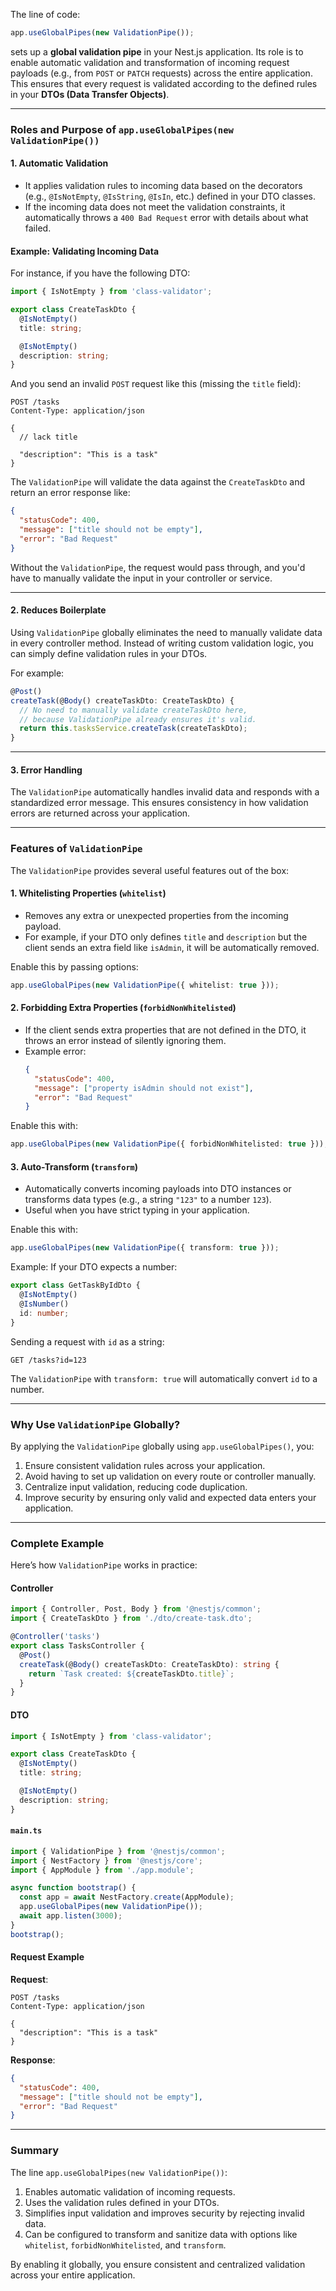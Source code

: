 The line of code:

<audio src="C:\Users\10691\Downloads\The line of cod.mp3"></audio>

```typescript
app.useGlobalPipes(new ValidationPipe());
```

sets up a **global validation pipe** in your Nest.js application. Its role is to enable automatic validation and transformation of incoming request payloads (e.g., from `POST` or `PATCH` requests) across the entire application. This ensures that every request is validated according to the defined rules in your **DTOs (Data Transfer Objects)**.

---

### **Roles and Purpose of `app.useGlobalPipes(new ValidationPipe())`**

#### **1. Automatic Validation**

<audio src="C:\Users\10691\Downloads\1. Automatic Va.mp3"></audio>

- It applies validation rules to incoming data based on the decorators (e.g., `@IsNotEmpty`, `@IsString`, `@IsIn`, etc.) defined in your DTO classes.
- If the incoming data does not meet the validation constraints, it automatically throws a `400 Bad Request` error with details about what failed.

#### **Example: Validating Incoming Data**

For instance, if you have the following DTO:

```typescript
import { IsNotEmpty } from 'class-validator';

export class CreateTaskDto {
  @IsNotEmpty()
  title: string;

  @IsNotEmpty()
  description: string;
}
```

And you send an invalid `POST` request like this (missing the `title` field):

```http
POST /tasks
Content-Type: application/json

{
  // lack title
  
  "description": "This is a task"
}
```

The `ValidationPipe` will validate the data against the `CreateTaskDto` and return an error response like:

```json
{
  "statusCode": 400,
  "message": ["title should not be empty"],
  "error": "Bad Request"
}
```

Without the `ValidationPipe`, the request would pass through, and you'd have to manually validate the input in your controller or service.

---

#### **2. Reduces Boilerplate**

<audio src="C:\Users\10691\Downloads\2. Reduces Boil.mp3"></audio>

Using `ValidationPipe` globally eliminates the need to manually validate data in every controller method. Instead of writing custom validation logic, you can simply define validation rules in your DTOs.

For example:
```typescript
@Post()
createTask(@Body() createTaskDto: CreateTaskDto) {
  // No need to manually validate createTaskDto here,
  // because ValidationPipe already ensures it's valid.
  return this.tasksService.createTask(createTaskDto);
}
```

---

#### **3. Error Handling**

<audio src="C:\Users\10691\Downloads\3. Error Handli.mp3"></audio>

The `ValidationPipe` automatically handles invalid data and responds with a standardized error message. This ensures consistency in how validation errors are returned across your application.

---

### **Features of `ValidationPipe`**

The `ValidationPipe` provides several useful features out of the box:

#### **1. Whitelisting Properties (`whitelist`)**
- Removes any extra or unexpected properties from the incoming payload.
- For example, if your DTO only defines `title` and `description` but the client sends an extra field like `isAdmin`, it will be automatically removed.

Enable this by passing options:
```typescript
app.useGlobalPipes(new ValidationPipe({ whitelist: true }));
```

#### **2. Forbidding Extra Properties (`forbidNonWhitelisted`)**
- If the client sends extra properties that are not defined in the DTO, it throws an error instead of silently ignoring them.
- Example error:
  ```json
  {
    "statusCode": 400,
    "message": ["property isAdmin should not exist"],
    "error": "Bad Request"
  }
  ```

Enable this with:
```typescript
app.useGlobalPipes(new ValidationPipe({ forbidNonWhitelisted: true }));
```

#### **3. Auto-Transform (`transform`)**
- Automatically converts incoming payloads into DTO instances or transforms data types (e.g., a string `"123"` to a number `123`).
- Useful when you have strict typing in your application.

Enable this with:
```typescript
app.useGlobalPipes(new ValidationPipe({ transform: true }));
```

Example:
If your DTO expects a number:
```typescript
export class GetTaskByIdDto {
  @IsNotEmpty()
  @IsNumber()
  id: number;
}
```

Sending a request with `id` as a string:
```http
GET /tasks?id=123
```

The `ValidationPipe` with `transform: true` will automatically convert `id` to a number.

---

### **Why Use `ValidationPipe` Globally?**
By applying the `ValidationPipe` globally using `app.useGlobalPipes()`, you:
1. Ensure consistent validation rules across your application.
2. Avoid having to set up validation on every route or controller manually.
3. Centralize input validation, reducing code duplication.
4. Improve security by ensuring only valid and expected data enters your application.

---

### **Complete Example**

Here’s how `ValidationPipe` works in practice:

#### **Controller**
```typescript
import { Controller, Post, Body } from '@nestjs/common';
import { CreateTaskDto } from './dto/create-task.dto';

@Controller('tasks')
export class TasksController {
  @Post()
  createTask(@Body() createTaskDto: CreateTaskDto): string {
    return `Task created: ${createTaskDto.title}`;
  }
}
```

#### **DTO**
```typescript
import { IsNotEmpty } from 'class-validator';

export class CreateTaskDto {
  @IsNotEmpty()
  title: string;

  @IsNotEmpty()
  description: string;
}
```

#### **`main.ts`**
```typescript
import { ValidationPipe } from '@nestjs/common';
import { NestFactory } from '@nestjs/core';
import { AppModule } from './app.module';

async function bootstrap() {
  const app = await NestFactory.create(AppModule);
  app.useGlobalPipes(new ValidationPipe());
  await app.listen(3000);
}
bootstrap();
```

#### **Request Example**
**Request**:
```http
POST /tasks
Content-Type: application/json

{
  "description": "This is a task"
}
```

**Response**:
```json
{
  "statusCode": 400,
  "message": ["title should not be empty"],
  "error": "Bad Request"
}
```

---

### **Summary**

The line `app.useGlobalPipes(new ValidationPipe())`:
1. Enables automatic validation of incoming requests.
2. Uses the validation rules defined in your DTOs.
3. Simplifies input validation and improves security by rejecting invalid data.
4. Can be configured to transform and sanitize data with options like `whitelist`, `forbidNonWhitelisted`, and `transform`.

By enabling it globally, you ensure consistent and centralized validation across your entire application.